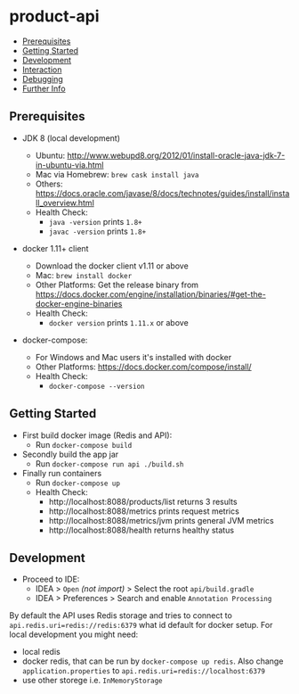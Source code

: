 # product-api

- [Prerequisites](#prerequisites)
- [Getting Started](#getting-started)
- [Development](#development)
- [Interaction](#interaction)
- [Debugging](#debugging)
- [Further Info](#further-info)

## Prerequisites

* JDK 8 (local development)
  * Ubuntu: http://www.webupd8.org/2012/01/install-oracle-java-jdk-7-in-ubuntu-via.html
  * Mac via Homebrew: `brew cask install java`
  * Others: https://docs.oracle.com/javase/8/docs/technotes/guides/install/install_overview.html
  * Health Check:
    * `java -version` prints `1.8+`
    * `javac -version` prints `1.8+`

* docker 1.11+ client
  * Download the docker client v1.11 or above
  * Mac: `brew install docker`
  * Other Platforms: Get the release binary from https://docs.docker.com/engine/installation/binaries/#get-the-docker-engine-binaries
  * Health Check:
    * `docker version` prints `1.11.x` or above

* docker-compose:
  * For Windows and Mac users it's installed with docker 
  * Other Platforms: https://docs.docker.com/compose/install/
  * Health Check:
    * `docker-compose --version`

## Getting Started

* First build docker image (Redis and API):
  * Run `docker-compose build`
* Secondly build the app jar
  * Run `docker-compose run api ./build.sh`
* Finally run containers
  * Run `docker-compose up`
  * Health Check:
    * http://localhost:8088/products/list returns 3 results
    * http://localhost:8088/metrics prints request metrics
    * http://localhost:8088/metrics/jvm prints general JVM metrics
    * http://localhost:8088/health returns healthy status

## Development

* Proceed to IDE:
  * IDEA > `Open` *(not import)* > Select the root `api/build.gradle`
  * IDEA > Preferences > Search and enable `Annotation Processing`
  
By default the API uses Redis storage and tries to connect to `api.redis.uri=redis://redis:6379` what id default for docker setup.
For local development you might need:
* local redis
* docker redis, that can be run by `docker-compose up redis`. Also change `application.properties` to `api.redis.uri=redis://localhost:6379`
* use other storege i.e. `InMemoryStorage`